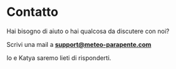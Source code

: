 # Contatto

Hai bisogno di aiuto o hai qualcosa da discutere con noi?

Scrivi una mail a **support@meteo-parapente.com**

Io e Katya saremo lieti di risponderti.
